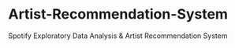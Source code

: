 # Artist-Recommendation-System
Spotify Exploratory Data Analysis  &amp; Artist Recommendation System
